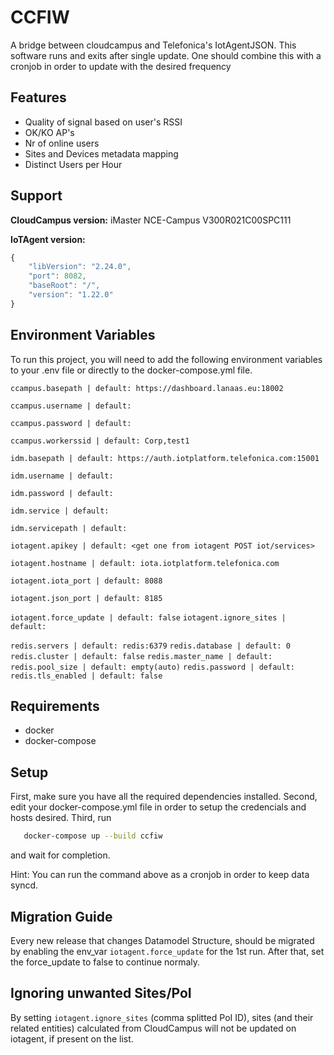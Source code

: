 
# CCFIW

A bridge between cloudcampus and Telefonica's IotAgentJSON. This software runs and exits after single update. One should combine this with a cronjob in order to update with the desired frequency



## Features

- Quality of signal based on user's RSSI
- OK/KO AP's 
- Nr of online users
- Sites and Devices metadata mapping
- Distinct Users per Hour


## Support

**CloudCampus version:** iMaster NCE-Campus V300R021C00SPC111

**IoTAgent version:**
```javascript
{
    "libVersion": "2.24.0",
    "port": 8082,
    "baseRoot": "/",
    "version": "1.22.0"
}
```


## Environment Variables

To run this project, you will need to add the following environment variables to your .env file or directly to the docker-compose.yml file.

`ccampus.basepath | default: https://dashboard.lanaas.eu:18002`

`ccampus.username | default: `

`ccampus.password | default: `

`ccampus.workerssid | default: Corp,test1`

`idm.basepath | default: https://auth.iotplatform.telefonica.com:15001`

`idm.username | default: `

`idm.password | default: `

`idm.service | default: `

`idm.servicepath | default: `

`iotagent.apikey | default: <get one from iotagent POST iot/services> `

`iotagent.hostname | default: iota.iotplatform.telefonica.com`

`iotagent.iota_port | default: 8088`

`iotagent.json_port | default: 8185`

`iotagent.force_update | default: false`
`iotagent.ignore_sites | default: `

`redis.servers | default: redis:6379`
`redis.database | default: 0`
`redis.cluster | default: false`
`redis.master_name | default: `
`redis.pool_size | default: empty(auto)`
`redis.password | default: `
`redis.tls_enabled | default: false`

## Requirements

- docker
- docker-compose

## Setup
 First, make sure you have all the required dependencies installed.
 Second, edit your docker-compose.yml file in order to setup the credencials and hosts desired.
 Third, run 
 ```bash 
    docker-compose up --build ccfiw
 ```
and wait for completion.

Hint: You can run the command above as a cronjob in order to keep data syncd.

## Migration Guide
Every new release that changes Datamodel Structure, should be migrated by enabling the env_var `iotagent.force_update` for the 1st run. After that, set the force_update to false to continue normaly.

## Ignoring unwanted Sites/PoI
By setting `iotagent.ignore_sites` (comma splitted PoI ID), sites (and their related entities) calculated from CloudCampus will not be updated on iotagent, if present on the list.